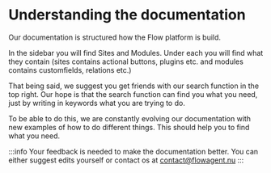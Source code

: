 # Understanding the documentation

Our documentation is structured how the Flow platform is build.

In the sidebar you will find Sites and Modules. Under each you will find what they contain (sites contains actional buttons, plugins etc. and modules contains customfields, relations etc.)

That being said, we suggest you get friends with our search function in the top right. Our hope is that the search function can find you what you need, just by writing in keywords what you are trying to do.

To be able to do this, we are constantly evolving our documentation with new examples of how to do different things. This should help you to find what you need.

:::info
Your feedback is needed to make the documentation better. You can either suggest edits yourself or contact os at contact@flowagent.nu
:::